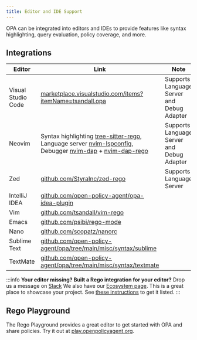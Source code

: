 ```yaml
---
title: Editor and IDE Support
---
```


OPA can be integrated into editors and IDEs to provide features like syntax highlighting, query
evaluation, policy coverage, and more.

## Integrations

| Editor             | Link                                                                                                                                                                                                                                                                                                                                         | Note                                       |
| ------------------ | -------------------------------------------------------------------------------------------------------------------------------------------------------------------------------------------------------------------------------------------------------------------------------------------------------------------------------------------- | ------------------------------------------ |
| Visual Studio Code | [marketplace.visualstudio.com/items?itemName=tsandall.opa](https://marketplace.visualstudio.com/items?itemName=tsandall.opa)                                                                                                                                                                                                                 | Supports Language Server and Debug Adapter |
| Neovim             | Syntax highlighting [tree-sitter-rego](https://github.com/FallenAngel97/tree-sitter-rego), Language server [nvim-lspconfig](https://github.com/neovim/nvim-lspconfig/blob/master/doc/server_configurations.md#regal), Debugger [nvim-dap](https://github.com/mfussenegger/nvim-dap) + [nvim-dap-rego](https://github.com/rinx/nvim-dap-rego) | Supports Language Server and Debug Adapter |
| Zed                | [github.com/StyraInc/zed-rego](https://github.com/StyraInc/zed-rego)                                                                                                                                                                                                                                                                         | Supports Language Server                   |
| IntelliJ IDEA      | [github.com/open-policy-agent/opa-idea-plugin](https://github.com/open-policy-agent/opa-idea-plugin)                                                                                                                                                                                                                                         |                                            |
| Vim                | [github.com/tsandall/vim-rego](https://github.com/tsandall/vim-rego)                                                                                                                                                                                                                                                                         |                                            |
| Emacs              | [github.com/psibi/rego-mode](https://github.com/psibi/rego-mode)                                                                                                                                                                                                                                                                             |                                            |
| Nano               | [github.com/scopatz/nanorc](https://github.com/scopatz/nanorc)                                                                                                                                                                                                                                                                               |                                            |
| Sublime Text       | [github.com/open-policy-agent/opa/tree/main/misc/syntax/sublime](https://github.com/open-policy-agent/opa/tree/main/misc/syntax/sublime)                                                                                                                                                                                                     |                                            |
| TextMate           | [github.com/open-policy-agent/opa/tree/main/misc/syntax/textmate](https://github.com/open-policy-agent/opa/tree/main/misc/syntax/textmate)                                                                                                                                                                                                   |                                            |

:::info
**Your editor missing? Built a Rego integration for your editor?** Drop us a
message on [Slack](https://slack.openpolicyagent.org)
We also have our [Ecosystem page](/ecosystem/). This is a great place to
showcase your project. See
[these instructions](./contrib-docs#opa-ecosystem-additions)
to get it listed.
:::

## Rego Playground

The Rego Playground provides a great editor to get started with OPA and share
policies. Try it out at
[play.openpolicyagent.org](https://play.openpolicyagent.org/).

